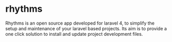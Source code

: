 rhythms
=======

Rhythms is an open source app developed for laravel 4, to simplify the setup and maintenance of your laravel based projects. Its aim is to provide a one click solution to install and update project development files.

